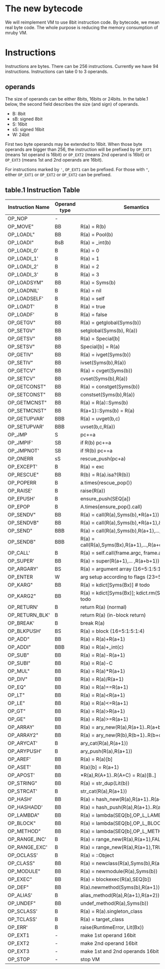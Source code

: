 # The new bytecode

We will reimplement VM to use 8bit instruction code. By
bytecode, we mean real byte code. The whole purpose is
reducing the memory consumption of mruby VM.

# Instructions

Instructions are bytes. There can be 256 instructions. Currently we
have 94 instructions. Instructions can take 0 to 3 operands.

## operands

The size of operands can be either 8bits, 16bits or 24bits.
In the table.1 below, the second field describes the size (and
sign) of operands.

* B: 8bit
* sB: signed 8bit
* S: 16bit
* sS: signed 16bit
* W: 24bit

First two byte operands may be extended to 16bit. When those byte
operands are bigger than 256, the instruction will be prefixed by
`OP_EXT1` (means 1st operand is 16bit) or `OP_EXT2` (means 2nd operand
is 16bit) or `OP_EXT3` (means 1st and 2nd operands are 16bit).

For instructions marked by `'`, `OP_EXT1` can be prefixed. For those
with `"`, either `OP_EXT1` or `OP_EXT2` or `OP_EXT2` can be prefixed.

## table.1 Instruction Table

|Instruction Name |Operand type |Semantics        
|-----------------|-------------|-----------------
|OP_NOP           | -           |                 
|OP_MOVE"         |BB           |R(a) = R(b)      
|OP_LOADL"        |BB           |R(a) = Pool(b)   
|OP_LOADI"        |BsB          |R(a) = _int(b)
|OP_LOADI_0'      |B            |R(a) = 0
|OP_LOADI_1'      |B            |R(a) = 1
|OP_LOADI_2'      |B            |R(a) = 2
|OP_LOADI_3'      |B            |R(a) = 3
|OP_LOADSYM"      |BB           |R(a) = Syms(b)
|OP_LOADNIL'      |B            |R(a) = nil
|OP_LOADSELF'     |B            |R(a) = self
|OP_LOADT'        |B            |R(a) = true
|OP_LOADF'        |B            |R(a) = false
|OP_GETGV"        |BB           |R(a) = getglobal(Syms(b))
|OP_SETGV"        |BB           |setglobal(Syms(b), R(a))
|OP_GETSV"        |BB           |R(a) = Special[b]
|OP_SETSV"        |BB           |Special[b] = R(a)
|OP_GETIV"        |BB           |R(a) = ivget(Syms(b))
|OP_SETIV"        |BB           |ivset(Syms(b),R(a))
|OP_GETCV"        |BB           |R(a) = cvget(Syms(b))
|OP_SETCV"        |BB           |cvset(Syms(b),R(a))
|OP_GETCONST"     |BB           |R(a) = constget(Syms(b))
|OP_SETCONST"     |BB           |constset(Syms(b),R(a))
|OP_GETMCNST"     |BB           |R(a) = R(a)::Syms(b)
|OP_SETMCNST"     |BB           |R(a+1)::Syms(b) = R(a)
|OP_GETUPVAR'     |BBB          |R(a) = uvget(b,c)
|OP_SETUPVAR'     |BBB          |uvset(b,c,R(a))
|OP_JMP           |S            |pc+=a
|OP_JMPIF'        |SB           |if R(b) pc+=a
|OP_JMPNOT'       |SB           |if !R(b) pc+=a
|OP_ONERR         |sS           |rescue_push(pc+a)
|OP_EXCEPT'       |B            |R(a) = exc
|OP_RESCUE"       |BB           |R(b) = R(a).isa?(R(b))
|OP_POPERR        |B            |a.times{rescue_pop()}
|OP_RAISE'        |B            |raise(R(a))
|OP_EPUSH'        |B            |ensure_push(SEQ[a])
|OP_EPOP          |B            |A.times{ensure_pop().call}
|OP_SENDV"        |BB           |R(a) = call(R(a),Syms(b),*R(a+1))
|OP_SENDVB"       |BB           |R(a) = call(R(a),Syms(b),*R(a+1),&R(a+2))
|OP_SEND"         |BBB          |R(a) = call(R(a),Syms(b),R(a+1),...,R(a+c))
|OP_SENDB"        |BBB          |R(a) = call(R(a),Syms(Bx),R(a+1),...,R(a+c),&R(a+c+1))
|OP_CALL'         |B            |R(a) = self.call(frame.argc, frame.argv)
|OP_SUPER'        |BB           |R(a) = super(R(a+1),... ,R(a+b+1))
|OP_ARGARY'       |BS           |R(a) = argument array (16=5:1:5:1:4)
|OP_ENTER         |W            |arg setup according to flags (23=5:5:1:5:5:1:1)
|OP_KARG"         |BB           |R(a) = kdict[Syms(Bx)]                          # todo
|OP_KARG2"        |BB           |R(a) = kdict[Syms(Bx)]; kdict.rm(Syms(b))       # todo
|OP_RETURN'       |B            |return R(a) (normal)
|OP_RETURN_BLK'   |B            |return R(a) (in-block return)
|OP_BREAK'        |B            |break R(a)
|OP_BLKPUSH'      |BS           |R(a) = block (16=5:1:5:1:4)
|OP_ADD"          |BB           |R(a) = R(a)+R(a+1)
|OP_ADDI"         |BBB          |R(a) = R(a)+_int(c)
|OP_SUB"          |BB           |R(a) = R(a)-R(a+1)
|OP_SUBI"         |BB           |R(a) = R(a)-C
|OP_MUL"          |BB           |R(a) = R(a)*R(a+1)
|OP_DIV"          |BB           |R(a) = R(a)/R(a+1)
|OP_EQ"           |BB           |R(a) = R(a)==R(a+1)
|OP_LT"           |BB           |R(a) = R(a)<R(a+1)
|OP_LE"           |BB           |R(a) = R(a)<=R(a+1)
|OP_GT"           |BB           |R(a) = R(a)>R(a+1)
|OP_GE"           |BB           |R(a) = R(a)>=R(a+1)
|OP_ARRAY'        |BB           |R(a) = ary_new(R(a),R(a+1)..R(a+b))
|OP_ARRAY2"       |BB           |R(a) = ary_new(R(b),R(b+1)..R(b+c))
|OP_ARYCAT'       |B            |ary_cat(R(a),R(a+1))
|OP_ARYPUSH'      |B            |ary_push(R(a),R(a+1))
|OP_AREF'         |BB           |R(a) = R(a)[b]
|OP_ASET'         |BB           |R(a)[b] = R(a+1)
|OP_APOST'        |BB           |*R(a),R(A+1)..R(A+C) = R(a)[B..]
|OP_STRING"       |BB           |R(a) = str_dup(Lit(b))
|OP_STRCAT'       |B            |str_cat(R(a),R(a+1))
|OP_HASH'         |BB           |R(a) = hash_new(R(a),R(a+1)..R(a+b))
|OP_HASHADD'      |BB           |R(a) = hash_push(R(a),R(a+1)..R(a+b))
|OP_LAMBDA"       |BB           |R(a) = lambda(SEQ[b],OP_L_LAMBDA)
|OP_BLOCK"        |BB           |R(a) = lambda(SEQ[b],OP_L_BLOCK)
|OP_METHOD"       |BB           |R(a) = lambda(SEQ[b],OP_L_METHOD)
|OP_RANGE_INC'    |B            |R(a) = range_new(R(a),R(a+1),FALSE)
|OP_RANGE_EXC'    |B            |R(a) = range_new(R(a),R(a+1),TRUE)
|OP_OCLASS'       |B            |R(a) = ::Object
|OP_CLASS"        |BB           |R(a) = newclass(R(a),Syms(b),R(a+1))
|OP_MODULE"       |BB           |R(a) = newmodule(R(a),Syms(b))
|OP_EXEC"         |BB           |R(a) = blockexec(R(a),SEQ[b])
|OP_DEF"          |BB           |R(a).newmethod(Syms(b),R(a+1))
|OP_ALIAS'        |B            |alias_method(R(a),R(a+1),R(a+2))
|OP_UNDEF"        |BB           |undef_method(R(a),Syms(b))
|OP_SCLASS'       |B            |R(a) = R(a).singleton_class
|OP_TCLASS'       |B            |R(a) = target_class
|OP_ERR'          |B            |raise(RuntimeError, Lit(Bx))
|OP_EXT1          |-            |make 1st operand 16bit
|OP_EXT2          |-            |make 2nd operand 16bit
|OP_EXT3          |-            |make 1st and 2nd operands 16bit
|OP_STOP          |-            |stop VM
